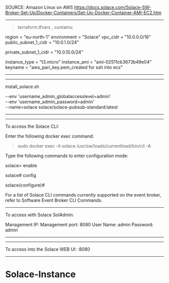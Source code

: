 SOURCE: Amazon Linux on AWS
https://docs.solace.com/Solace-SW-Broker-Set-Up/Docker-Containers/Set-Up-Docker-Container-AMI-EC2.htm

---

> terraform.tfvars , contains:

region               = "eu-north-1"
environment          = "Solace"
vpc_cidr             = "10.0.0.0/16"
public_subnet_1_cidr = "10.0.1.0/24"

private_subnet_1_cidr = "10.0.10.0/24"

instance_type = "t3.micro"
instance_ami  = "ami-02511cb3673b49e04"
keyname       = "aws_pari_key.pem_created for ssh into ecs"

---
--- 
install_solace.sh

--env 'username_admin_globalaccesslevel=admin' \
--env 'username_admin_password=admin' \
--name=solace solace/solace-pubsub-standard:latest

---

--- 
To access the Solace CLI:

Enter the following docker exec command:

>sudo docker exec -it solace /usr/sw/loads/currentload/bin/cli -A

Type the following commands to enter configuration mode:

solace> enable

solace# config

solace(configure)#

For a list of Solace CLI commands currently supported on the event broker, refer to Software Event Broker CLI Commands.

---

To access with Solace SolAdmin:

Management IP:  <AWS public IP>
Management port: 8080
User Name: admin
Password: admin

---

--- 
To access into the Solace WEB UI:
<AWS public IP>:8080

---
# Solace-Instance
